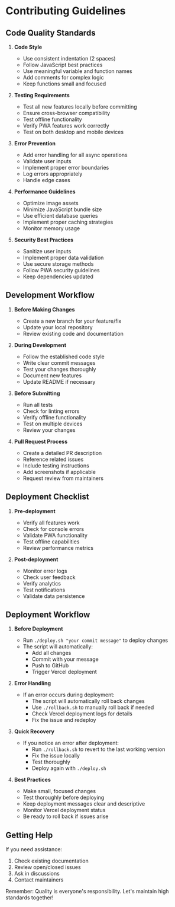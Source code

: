 # Contributing Guidelines

## Code Quality Standards

1. **Code Style**
   - Use consistent indentation (2 spaces)
   - Follow JavaScript best practices
   - Use meaningful variable and function names
   - Add comments for complex logic
   - Keep functions small and focused

2. **Testing Requirements**
   - Test all new features locally before committing
   - Ensure cross-browser compatibility
   - Test offline functionality
   - Verify PWA features work correctly
   - Test on both desktop and mobile devices

3. **Error Prevention**
   - Add error handling for all async operations
   - Validate user inputs
   - Implement proper error boundaries
   - Log errors appropriately
   - Handle edge cases

4. **Performance Guidelines**
   - Optimize image assets
   - Minimize JavaScript bundle size
   - Use efficient database queries
   - Implement proper caching strategies
   - Monitor memory usage

5. **Security Best Practices**
   - Sanitize user inputs
   - Implement proper data validation
   - Use secure storage methods
   - Follow PWA security guidelines
   - Keep dependencies updated

## Development Workflow

1. **Before Making Changes**
   - Create a new branch for your feature/fix
   - Update your local repository
   - Review existing code and documentation

2. **During Development**
   - Follow the established code style
   - Write clear commit messages
   - Test your changes thoroughly
   - Document new features
   - Update README if necessary

3. **Before Submitting**
   - Run all tests
   - Check for linting errors
   - Verify offline functionality
   - Test on multiple devices
   - Review your changes

4. **Pull Request Process**
   - Create a detailed PR description
   - Reference related issues
   - Include testing instructions
   - Add screenshots if applicable
   - Request review from maintainers

## Deployment Checklist

1. **Pre-deployment**
   - Verify all features work
   - Check for console errors
   - Validate PWA functionality
   - Test offline capabilities
   - Review performance metrics

2. **Post-deployment**
   - Monitor error logs
   - Check user feedback
   - Verify analytics
   - Test notifications
   - Validate data persistence

## Deployment Workflow

1. **Before Deployment**
   - Run `./deploy.sh "your commit message"` to deploy changes
   - The script will automatically:
     - Add all changes
     - Commit with your message
     - Push to GitHub
     - Trigger Vercel deployment

2. **Error Handling**
   - If an error occurs during deployment:
     - The script will automatically roll back changes
     - Use `./rollback.sh` to manually roll back if needed
     - Check Vercel deployment logs for details
     - Fix the issue and redeploy

3. **Quick Recovery**
   - If you notice an error after deployment:
     - Run `./rollback.sh` to revert to the last working version
     - Fix the issue locally
     - Test thoroughly
     - Deploy again with `./deploy.sh`

4. **Best Practices**
   - Make small, focused changes
   - Test thoroughly before deploying
   - Keep deployment messages clear and descriptive
   - Monitor Vercel deployment status
   - Be ready to roll back if issues arise

## Getting Help

If you need assistance:
1. Check existing documentation
2. Review open/closed issues
3. Ask in discussions
4. Contact maintainers

Remember: Quality is everyone's responsibility. Let's maintain high standards together! 